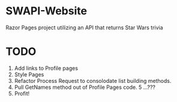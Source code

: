 # SWAPI-Website
Razor Pages project utilizing an API that returns Star Wars trivia

# TODO

1. Add links to Profile pages
2. Style Pages
3. Refactor Process Request to consolodate list building methods.
4. Pull GetNames method out of Profile Pages code.
5 ...???
6. Profit! 
